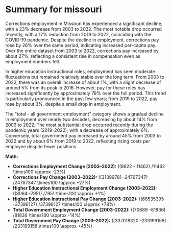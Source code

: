# Summary for missouri

Corrections employment in Missouri has experienced a significant decline, with a 23% decrease from 2003 to 2022. The most notable drop occurred recently, with a 17% reduction from 2019 to 2022, coinciding with the COVID-19 pandemic. Despite the decline in employment, corrections pay rose by 26% over the same period, indicating increased per-capita pay. Over the entire dataset from 2003 to 2022, corrections pay increased by about 27%, reflecting a consistent rise in compensation even as employment numbers fell.

In higher education instructional roles, employment has seen moderate fluctuations but remained relatively stable over the long term. From 2003 to 2022, there was an overall increase of about 1%, with a slight decrease of around 5% from its peak in 2016. However, pay for these roles has increased significantly by approximately 78% over the full period. This trend is particularly pronounced in the past few years; from 2019 to 2022, pay rose by about 3%, despite a small drop in employment.

The "total - all government employment" category shows a gradual decline in employment over nearly two decades, decreasing by about 14% from 2003 to 2022. The most substantial drop occurred recently during the pandemic years (2019–2022), with a decrease of approximately 6%. Conversely, total government pay increased by around 45% from 2003 to 2022 and by about 6% from 2019 to 2022, reflecting rising costs per employee despite fewer positions.

**Math:**

- **Corrections Employment Change (2003–2022):** \((8822 - 11462) /11462 \times100 \approx -23\%\)
- **Corrections Pay Change (2003–2022):** \((31399781 -24767347) /24767347 \times100 \approx +27\%\)
- **Higher Education Instructional Employment Change (2003–2022):** \((8064 -7951) /7951 \times100 \approx +1\%\)
- **Higher Education Instructional Pay Change (2003–2022):** \((66535395 -37396127) /37396127 \times100 \approx +78\%\)
- **Total Government Employment Change (2003–2022):** \((70689 -81836) /81836 \times100 \approx -14\%\)
- **Total Government Pay Change (2003–2022):** \((337018320 -233199158) /233199158 \times100 \approx +45\%\)